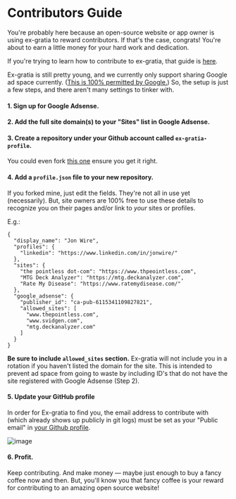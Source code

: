 # Contributors Guide

You're probably here because an open-source website or app owner is using ex-gratia to reward contributors. If that's the case, congrats! You're about to earn a little money for your hard work and dedication.

If you're trying to learn how to contribute to ex-gratia, that guide is [here](CONTRIBUTING.md).

Ex-gratia is still pretty young, and we currently only support sharing Google ad space currently. ([This is 100% permitted by Google.](https://adsense.googleblog.com/2008/07/sharing-your-ad-space.html)) So, the setup is just a few steps, and there aren't many settings to tinker with.

#### 1. Sign up for Google Adsense.
#### 2. Add the full site domain(s) to your "Sites" list in Google Adsense.
#### 3. Create a repository under your Github account called `ex-gratia-profile`.

You could even fork [this one](https://github.com/svidgen/ex-gratia-profile) ensure you get it right.

#### 4. Add a `profile.json` file to your new repository. 

If you forked mine, just edit the fields. They're not all in use yet (necessarily). But, site owners are 100% free to use these details to recognize you on their pages and/or link to *your* sites or profiles.

E.g.:

```
{
  "display_name": "Jon Wire",
  "profiles": {
    "linkedin": "https://www.linkedin.com/in/jonwire/"
  },
  "sites": {
    "the pointless dot-com": "https://www.thpeointless.com",
    "MTG Deck Analyzer": "https://mtg.deckanalyzer.com",
    "Rate My Disease": "https://www.ratemydisease.com/"
  },
  "google_adsense": {
    "publisher_id": "ca-pub-6115341109827821",
    "allowed_sites": [
      "www.thepointless.com",
      "www.svidgen.com",
      "mtg.deckanalyzer.com"
    ]
  }
}
```

**Be sure to include `allowed_sites` section.** Ex-gratia will not include you in a rotation if you haven't listed the domain for the site. This is intended to prevent ad space from going to waste by including ID's that do not have the site registered with Google Adsense (Step 2). 

#### 5. Update your GitHub profile

In order for Ex-gratia to find you, the email address to contribute with (which already shows up publicly in git logs) must be set as your "Public email" in [your Github profile](https://github.com/settings/profile).

![image](https://user-images.githubusercontent.com/8375502/115979204-36c56080-a54a-11eb-9b07-9d5e22fe547b.png)

#### 6. Profit.

Keep contributing. And make money &mdash; maybe just enough to buy a fancy coffee now and then. But, you'll know you that fancy coffee is your reward for contributing to an amazing open source website!
